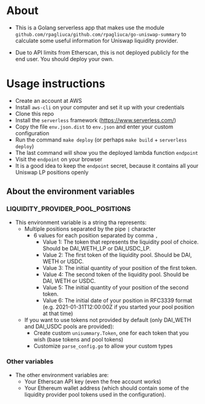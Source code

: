 # About

* This is a Golang serverless app that makes use the module `github.com/rpagliuca/github.com/rpagliuca/go-uniswap-summary` to calculate some useful information for Uniswap liquidity provider.

* Due to API limits from Etherscan, this is not deployed publicly for the end user. You should deploy your own.

# Usage instructions
* Create an account at AWS
* Install `aws-cli` on your computer and set it up with your credentials
* Clone this repo
* Install the `serverless` framework (https://www.serverless.com/)
* Copy the file `env.json.dist` to `env.json` and enter your custom configuration
* Run the command `make deploy` (or perhaps `make build` + `serverless deploy`)
* The last command will show you the deployed lambda function `endpoint`
* Visit the `endpoint` on your browser
* It is a good idea to keep the `endpoint` secret, because it contains all your Uniswap LP positions openly

## About the environment variables

### LIQUIDITY_PROVIDER_POOL_POSITIONS
* This environment variable is a string tha represents:
    * Multiple positions separated by the pipe `|` character
        * 6 values for each position separated by comma `,`
            * Value 1: The token that represents the liquidity pool of choice. Should be DAI_WETH_LP or DAI_USDC_LP.
            * Value 2: The first token of the liquidity pool. Should be DAI, WETH or USDC.
            * Value 3: The initial quantity of your position of the first token.
            * Value 4: The second token of the liquidity pool. Should be DAI, WETH or USDC.
            * Value 5: The initial quantity of your position of the second token.
            * Value 6: The initial date of your position in RFC3339 format (e.g. 2021-01-31T12:00:00Z if you started your pool position at that time)
    * If you want to use tokens not provided by default (only DAI_WETH and DAI_USDC pools are provided):
        * Create custom `unisummary.Token`, one for each token that you wish (base tokens and pool tokens)
        * Customize `parse_config.go` to allow your custom types 

### Other variables
* The other environment variables are:
    * Your Etherscan API key (even the free account works)
    * Your Ethereum wallet address (which should contain some of the liquidity provider pool tokens used in the configuration). 
